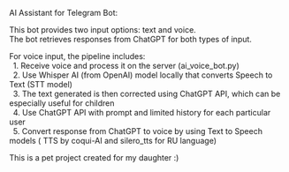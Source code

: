 AI Assistant for Telegram Bot:<br />

This bot provides two input options: text and voice.<br />
The bot retrieves responses from ChatGPT for both types of input.<br />

For voice input, the pipeline includes: <br />
     &ensp;1. Receive voice and process it on the server (ai_voice_bot.py) <br />
     &ensp;2. Use Whisper AI (from OpenAI) model locally that converts Speech to Text (STT model) <br />
     &ensp;3. The text generated is then corrected using ChatGPT API, which can be especially useful for children <br />
     &ensp;4. Use ChatGPT API with prompt and limited history for each particular user <br />
     &ensp;5. Convert response from ChatGPT to voice by using Text to Speech models ( TTS by coqui-AI and silero_tts for RU language) <br />
     

This is a pet project created for my daughter :)
